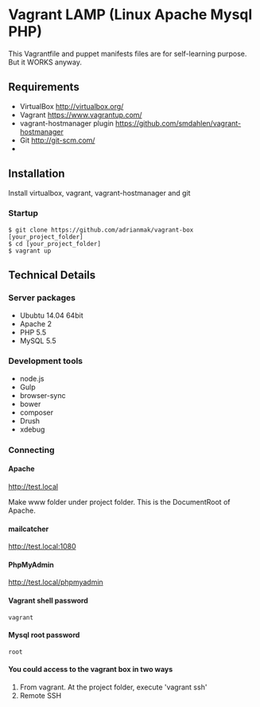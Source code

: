 ﻿Vagrant LAMP (Linux Apache Mysql PHP)
=====================================

This Vagrantfile and puppet manifests files are for self-learning purpose. But it WORKS anyway.

Requirements
------------
* VirtualBox <http://virtualbox.org/>
* Vagrant <https://www.vagrantup.com/>
* vagrant-hostmanager plugin <https://github.com/smdahlen/vagrant-hostmanager>
* Git <http://git-scm.com/>
*

Installation
------------
Install virtualbox, vagrant, vagrant-hostmanager and git

### Startup
	$ git clone https://github.com/adrianmak/vagrant-box [your_project_folder]
	$ cd [your_project_folder]
	$ vagrant up


Technical Details
-----------------
### Server packages
* Ububtu 14.04 64bit
* Apache 2
* PHP 5.5
* MySQL 5.5

### Development tools
* node.js
* Gulp
* browser-sync
* bower
* composer
* Drush
* xdebug

### Connecting
#### Apache
http://test.local

Make www folder under project folder. This is the DocumentRoot of Apache.

#### mailcatcher
http://test.local:1080

#### PhpMyAdmin
http://test.local/phpmyadmin

#### Vagrant shell password
	vagrant

#### Mysql root password 
	root

#### You could access to the vagrant box in two ways
1. From vagrant. At the project folder, execute 'vagrant ssh'
2. Remote SSH